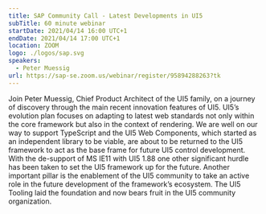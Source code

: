 ```yaml
---
title: SAP Community Call - Latest Developments in UI5
subTitle: 60 minute webinar
startDate: 2021/04/14 16:00 UTC+1
endDate: 2021/04/14 17:00 UTC+1
location: ZOOM
logo: ./logos/sap.svg
speakers:
  - Peter Muessig
url: https://sap-se.zoom.us/webinar/register/95894288263?tk
---
```


Join Peter Muessig, Chief Product Architect of the UI5 family, on a journey of discovery through the main recent innovation features of UI5. 
UI5’s evolution plan focuses on adapting to latest web standards not only within the core framework but also in the context of rendering. 
We are well on our way to support TypeScript and the UI5 Web Components, which started as an independent library to be viable, are about to be returned to the UI5 framework 
to act as the base frame for future UI5 control development. With the de-support of MS IE11 with UI5 1.88 one other significant hurdle has been taken to set the UI5 framework 
up for the future. Another important pillar is the enablement of the UI5 community to take an active role in the future development of the framework’s ecosystem. 
The UI5 Tooling laid the foundation and now bears fruit in the UI5 community organization.
